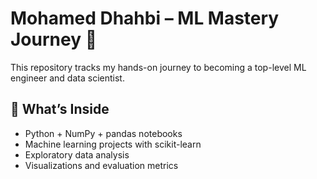 # Mohamed Dhahbi – ML Mastery Journey 🚀

This repository tracks my hands-on journey to becoming a top-level ML engineer and data scientist.

## 📘 What’s Inside
- Python + NumPy + pandas notebooks
- Machine learning projects with scikit-learn
- Exploratory data analysis
- Visualizations and evaluation metrics

